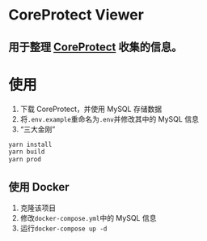 # CoreProtect Viewer

用于整理 [CoreProtect](https://spigotmc.org/resources/8631/) 收集的信息。
---
# 使用
1. 下载 CoreProtect，并使用 MySQL 存储数据
2. 将`.env.example`重命名为`.env`并修改其中的 MySQL 信息
3. “三大金刚”
```bash
yarn install
yarn build
yarn prod
```
## 使用 Docker
1. 克隆该项目
2. 修改`docker-compose.yml`中的 MySQL 信息
3. 运行`docker-compose up -d`
